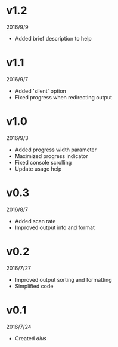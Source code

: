 # v1.2
2016/9/9
- Added brief description to help

# v1.1
2016/9/7
- Added 'silent' option
- Fixed progress when redirecting output

# v1.0
2016/9/3
- Added progress width parameter
- Maximized progress indicator
- Fixed console scrolling
- Update usage help

# v0.3
2016/8/7
- Added scan rate
- Improved output info and format

# v0.2
2016/7/27
- Improved output sorting and formatting
- Simplified code

# v0.1
2016/7/24
- Created *dius*